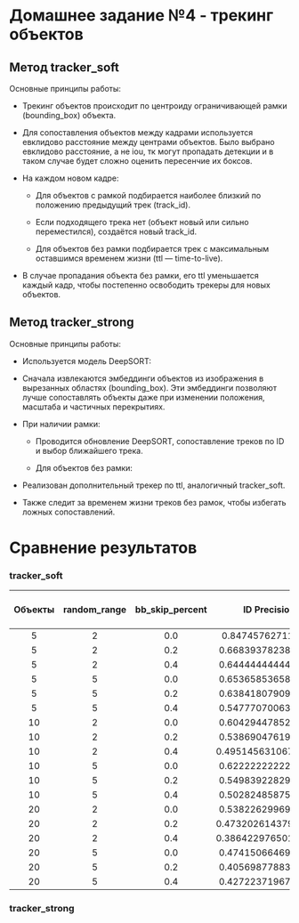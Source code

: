 # Домашнее задание №4 - трекинг объектов
## Метод tracker_soft
Основные принципы работы:

- Трекинг объектов происходит по центроиду ограничивающей рамки (bounding_box) объекта.

- Для сопоставления объектов между кадрами используется евклидово расстояние между центрами объектов.
Было выбрано евклидово расстояние, а не iou, тк могут пропадать детекции и в таком случае будет сложно оценить пересенчие их боксов.

- На каждом новом кадре:

    - Для объектов с рамкой подбирается наиболее близкий по положению предыдущий трек (track_id).

    - Если подходящего трека нет (объект новый или сильно переместился), создаётся новый track_id.

    - Для объектов без рамки подбирается трек с максимальным оставшимся временем жизни (ttl — time-to-live).

- В случае пропадания объекта без рамки, его ttl уменьшается каждый кадр, чтобы постепенно освободить трекеры для новых объектов.

## Метод tracker_strong

Основные принципы работы:

- Используется модель DeepSORT:

- Сначала извлекаются эмбеддинги объектов из изображения в вырезанных областях (bounding_box). Эти эмбеддинги позволяют лучше сопоставлять объекты даже при изменении положения, масштаба и частичных перекрытиях.

- При наличии рамки:

    - Проводится обновление DeepSORT, сопоставление треков по ID и выбор ближайшего трека.

    - Для объектов без рамки:

- Реализован дополнительный трекер по ttl, аналогичный tracker_soft.

- Также следит за временем жизни треков без рамок, чтобы избегать ложных сопоставлений.


# Сравнение результатов
### tracker_soft

| Объекты | random_range | bb_skip_percent | ID Precision | ID Switch Count | Mismatch Ratio |
|:-------:|:------------:|:---------------:|:------------:|:---------------:|:--------------:|
| 5 | 2 | 0.0 | 0.847457627118644 | 64 | 0.3615819209039548 |
| 5 | 2 | 0.2 | 0.6683937823834197 | 98 | 0.6086956521739131 |
| 5 | 2 | 0.4 | 0.6444444444444445 | 113 | 1.036697247706422 |
| 5 | 5 | 0.0 | 0.6536585365853659 | 84 | 0.4097560975609756 |
| 5 | 5 | 0.2 | 0.6384180790960452 | 105 | 0.7777777777777778 |
| 5 | 5 | 0.4 | 0.5477707006369427 | 83 | 0.9021739130434783 |
| 10 | 2 | 0.0 | 0.6042944785276073 | 125 | 0.3834355828220859 |
| 10 | 2 | 0.2 | 0.5386904761904762 | 171 | 0.6477272727272727 |
| 10 | 2 | 0.4 | 0.49514563106796117 | 220 | 1.134020618556701 |
| 10 | 5 | 0.0 | 0.6222222222222222 | 136 | 0.37777777777777777 |
| 10 | 5 | 0.2 | 0.5498392282958199 | 187 | 0.7362204724409449 |
| 10 | 5 | 0.4 | 0.5028248587570622 | 269 | 1.2870813397129186 |
| 20 | 2 | 0.0 | 0.5382262996941896 | 190 | 0.290519877675841 |
| 20 | 2 | 0.2 | 0.47320261437908495 | 534 | 0.8544 |
| 20 | 2 | 0.4 | 0.38642297650130547 | 605 | 1.3534675615212528 |
| 20 | 5 | 0.0 | 0.4741506646971935 | 342 | 0.5051698670605613 |
| 20 | 5 | 0.2 | 0.4056987788331072 | 548 | 0.9464594127806563 |
| 20 | 5 | 0.4 | 0.4272237196765499 | 576 | 1.263157894736842 |


### tracker_strong
